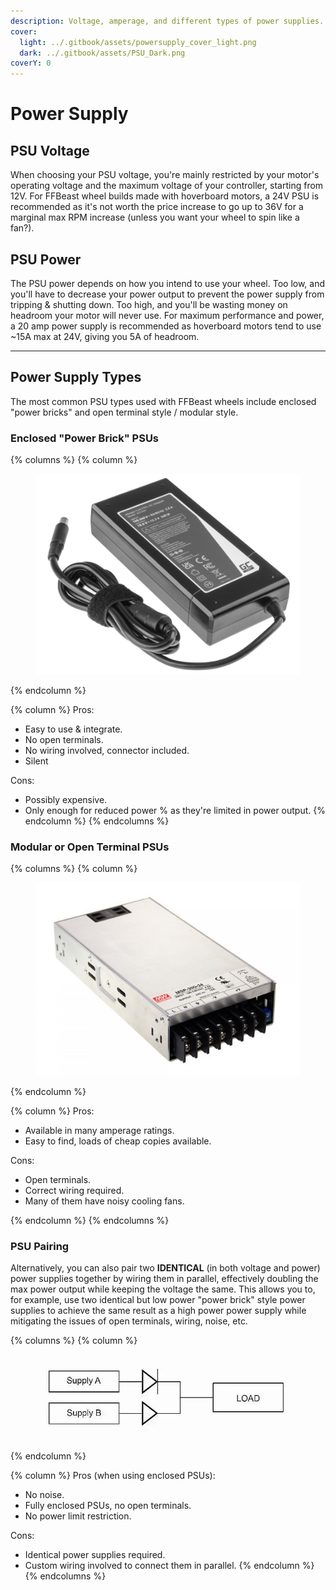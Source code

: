 ```yaml
---
description: Voltage, amperage, and different types of power supplies.
cover:
  light: ../.gitbook/assets/powersupply_cover_light.png
  dark: ../.gitbook/assets/PSU_Dark.png
coverY: 0
---
```


# Power Supply

## PSU Voltage

When choosing your PSU voltage, you're mainly restricted by your motor's operating voltage and the maximum voltage of your controller, starting from 12V. For FFBeast wheel builds made with hoverboard motors, a 24V PSU is recommended as it's not worth the price increase to go up to 36V for a marginal max RPM increase (unless you want your wheel to spin like a fan?).

## PSU Power

The PSU power depends on how you intend to use your wheel. Too low, and you'll have to decrease your power output to prevent the power supply from tripping & shutting down. Too high, and you'll be wasting money on headroom your motor will never use. For maximum performance and power, a 20 amp power supply is recommended as hoverboard motors tend to use \~15A max at 24V, giving you 5A of headroom.

***

## Power Supply Types

The most common PSU types used with FFBeast wheels include enclosed "power bricks" and open terminal style / modular style.

### Enclosed "Power Brick" PSUs

{% columns %}
{% column %}
<figure><img src="../.gitbook/assets/image.png" alt=""><figcaption></figcaption></figure>
{% endcolumn %}

{% column %}
Pros:

* Easy to use & integrate.
* No open terminals.
* No wiring involved, connector included.
* Silent

Cons:

* Possibly expensive.
* Only enough for reduced power % as they're limited in power output.
{% endcolumn %}
{% endcolumns %}

### Modular or Open Terminal PSUs

{% columns %}
{% column %}
<figure><img src="../.gitbook/assets/image (1).png" alt=""><figcaption></figcaption></figure>
{% endcolumn %}

{% column %}
Pros:

* Available in many amperage ratings.
* Easy to find, loads of cheap copies available.

Cons:

* Open terminals.
* Correct wiring required.
* Many of them have noisy cooling fans.


{% endcolumn %}
{% endcolumns %}

### PSU Pairing

Alternatively, you can also pair two **IDENTICAL** (in both voltage and power) power supplies together by wiring them in parallel, effectively doubling the max power output while keeping the voltage the same. This allows you to, for example, use two identical but low power "power brick" style power supplies to achieve the same result as a high power power supply while mitigating the issues of open terminals, wiring, noise, etc.

{% columns %}
{% column %}
<figure><img src="../.gitbook/assets/image (2).png" alt="" width="450"><figcaption></figcaption></figure>
{% endcolumn %}

{% column %}
Pros (when using enclosed PSUs):

* No noise.
* Fully enclosed PSUs, no open terminals.
* No power limit restriction.

Cons:

* Identical power supplies required.
* Custom wiring involved to connect them in parallel.
{% endcolumn %}
{% endcolumns %}
